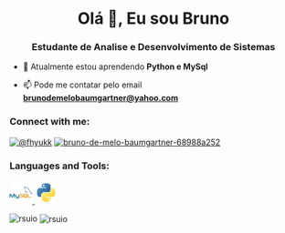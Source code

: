 <h1 align="center">Olá 👋, Eu sou Bruno</h1>
<h3 align="center">Estudante de Analise e Desenvolvimento de Sistemas</h3>

- 🌱 Atualmente estou aprendendo **Python e MySql**

- 📫 Pode me contatar pelo email **brunodemelobaumgartner@yahoo.com**

<h3 align="left">Connect with me:</h3>
<p align="left">
<a href="https://twitter.com/@fhyukk" target="blank"><img align="center" src="https://raw.githubusercontent.com/rahuldkjain/github-profile-readme-generator/master/src/images/icons/Social/twitter.svg" alt="@fhyukk" height="30" width="40" /></a>
<a href="https://linkedin.com/in/bruno-de-melo-baumgartner-68988a252" target="blank"><img align="center" src="https://raw.githubusercontent.com/rahuldkjain/github-profile-readme-generator/master/src/images/icons/Social/linked-in-alt.svg" alt="bruno-de-melo-baumgartner-68988a252" height="30" width="40" /></a>
</p>

<h3 align="left">Languages and Tools:</h3>
<p align="left"> <a href="https://www.mysql.com/" target="_blank" rel="noreferrer"> <img src="https://raw.githubusercontent.com/devicons/devicon/master/icons/mysql/mysql-original-wordmark.svg" alt="mysql" width="40" height="40"/> </a> <a href="https://www.python.org" target="_blank" rel="noreferrer"> <img src="https://raw.githubusercontent.com/devicons/devicon/master/icons/python/python-original.svg" alt="python" width="40" height="40"/> </a> </p>

<p><img align="left" src="https://github-readme-stats.vercel.app/api/top-langs?username=rsuio&show_icons=true&theme=tokyonight&locale=en&layout=compact" alt="rsuio" /></p>

<p>&nbsp;<img align="center" src="https://github-readme-stats.vercel.app/api?username=rsuio&show_icons=true&theme=dracula&locale=en" alt="rsuio" /></p>
